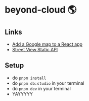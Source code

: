 # beyond-cloud 🌎

## Links
  - [Add a Google map to a React app](https://developers.google.com/codelabs/maps-platform/maps-platform-101-react-js)
  - [Street View Static API](https://developers.google.com/maps/documentation/streetview/overview)

## Setup

- do `pnpm install`
- do `pnpm db:studio` in your terminal
- do `pnpm dev` in your terminal
- YAYYYYY